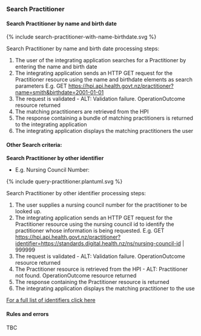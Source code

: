 

### Search Practitioner

#### Search Practitioner by name and birth date

<div>
{% include search-practitioner-with-name-birthdate.svg %}
</div>

Search Practitioner by name and birth date processing steps:

1. The user of the integrating application searches for a Practitioner by entering the name and birth date
2. The integrating application sends an HTTP GET request for the Practitioner resource using the name and birthdate elements as search parameters E.g. GET https://hpi.api.health.govt.nz/practitioner?name=smith&birthdate=2001-01-01
3. The request is validated - ALT: Validation failure. OperationOutcome resource returned
4. The matching practitioners are retrieved from the HPI
5. The response containing a bundle of matching practitioners is returned to the integrating application
6. The integrating application displays the matching practitioners the user


#### Other Search criteria:

**Search Practitioner by other identifier**
* E.g. Nursing Council Number:

<div>
{% include query-practitioner.plantuml.svg %}
</div>

Search Practitioner by other identifier processing steps:

1. The user supplies a nursing council number for the practitioner to be looked up.
2. The integrating application sends an HTTP GET request for the Practitioner resource using the nursing council id to identify the practitioner whose information is being requested. E.g. GET https://hpi.api.health.govt.nz/practitioner?identifier=https://standards.digital.health.nz/ns/nursing-council-id | 999999
3. The request is validated - ALT: Validation failure. OperationOutcome resource returned
4. The Practitioner resource is retrieved from the HPI - ALT: Practitioner not found. OperationOutcome resource returned
5. The response containing the Practitioner resource is returned
6. The integrating application displays the matching practitioner to the use

[For a full list of identifiers click here](https://fhir.org.nz/ig/base/namingSystems.html)

#### Rules and errors
TBC
